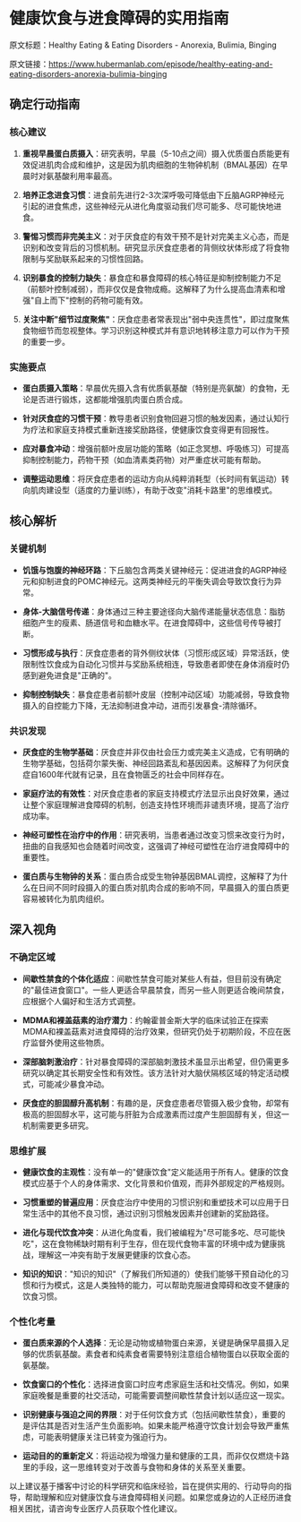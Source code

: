 # 健康饮食与进食障碍的实用指南

原文标题：Healthy Eating & Eating Disorders - Anorexia, Bulimia, Binging

原文链接：https://www.hubermanlab.com/episode/healthy-eating-and-eating-disorders-anorexia-bulimia-binging

<YouTube videoId="2XGREPnlI8U" />

## 确定行动指南

### 核心建议

1. **重视早晨蛋白质摄入**：研究表明，早晨（5-10点之间）摄入优质蛋白质能更有效促进肌肉合成和维护，这是因为肌肉细胞的生物钟机制（BMAL基因）在早晨时对氨基酸利用率最高。

2. **培养正念进食习惯**：进食前先进行2-3次深呼吸可降低由下丘脑AGRP神经元引起的进食焦虑，这些神经元从进化角度驱动我们尽可能多、尽可能快地进食。

3. **警惕习惯而非完美主义**：对于厌食症的有效干预不是针对完美主义心态，而是识别和改变背后的习惯机制。研究显示厌食症患者的背侧纹状体形成了将食物限制与奖励联系起来的习惯性回路。

4. **识别暴食的控制力缺失**：暴食症和暴食障碍的核心特征是抑制控制能力不足（前额叶控制减弱），而非仅仅是食物成瘾。这解释了为什么提高血清素和增强"自上而下"控制的药物可能有效。

5. **关注中断"细节过度聚焦"**：厌食症患者常表现出"弱中央连贯性"，即过度聚焦食物细节而忽视整体。学习识别这种模式并有意识地转移注意力可以作为干预的重要一步。

### 实施要点

- **蛋白质摄入策略**：早晨优先摄入含有优质氨基酸（特别是亮氨酸）的食物，无论是否进行锻炼，这都能增强肌肉蛋白质合成。

- **针对厌食症的习惯干预**：教导患者识别食物回避习惯的触发因素，通过认知行为疗法和家庭支持模式重新连接奖励路径，使健康饮食变得更有回报性。

- **应对暴食冲动**：增强前额叶皮层功能的策略（如正念冥想、呼吸练习）可提高抑制控制能力，药物干预（如血清素类药物）对严重症状可能有帮助。

- **调整运动思维**：将厌食症患者的运动方向从纯粹消耗型（长时间有氧运动）转向肌肉建设型（适度的力量训练），有助于改变"消耗卡路里"的思维模式。

## 核心解析

### 关键机制

- **饥饿与饱腹的神经环路**：下丘脑包含两类关键神经元：促进进食的AGRP神经元和抑制进食的POMC神经元。这两类神经元的平衡失调会导致饮食行为异常。

- **身体-大脑信号传递**：身体通过三种主要途径向大脑传递能量状态信息：脂肪细胞产生的瘦素、肠道信号和血糖水平。在进食障碍中，这些信号传导被打断。

- **习惯形成与执行**：厌食症患者的背外侧纹状体（习惯形成区域）异常活跃，使限制性饮食成为自动化习惯并与奖励系统相连，导致患者即使在身体消瘦时仍感到避免进食是"正确的"。

- **抑制控制缺失**：暴食症患者前额叶皮层（控制冲动区域）功能减弱，导致食物摄入的自控能力下降，无法抑制进食冲动，进而引发暴食-清除循环。

### 共识发现

- **厌食症的生物学基础**：厌食症并非仅由社会压力或完美主义造成，它有明确的生物学基础，包括荷尔蒙失衡、神经回路紊乱和基因因素。这解释了为何厌食症自1600年代就有记录，且在食物匮乏的社会中同样存在。

- **家庭疗法的有效性**：对厌食症患者的家庭支持模式疗法显示出良好效果，通过让整个家庭理解进食障碍的机制，创造支持性环境而非谴责环境，提高了治疗成功率。

- **神经可塑性在治疗中的作用**：研究表明，当患者通过改变习惯来改变行为时，扭曲的自我感知也会随着时间改变，这强调了神经可塑性在治疗进食障碍中的重要性。

- **蛋白质与生物钟的关系**：蛋白质合成受生物钟基因BMAL调控，这解释了为什么在日间不同时段摄入的蛋白质对肌肉合成的影响不同，早晨摄入的蛋白质更容易被转化为肌肉组织。

## 深入视角

### 不确定区域

- **间歇性禁食的个体化适应**：间歇性禁食可能对某些人有益，但目前没有确定的"最佳进食窗口"。一些人更适合早晨禁食，而另一些人则更适合晚间禁食，应根据个人偏好和生活方式调整。

- **MDMA和裸盖菇素的治疗潜力**：约翰霍普金斯大学的临床试验正在探索MDMA和裸盖菇素对进食障碍的治疗效果，但研究仍处于初期阶段，不应在医疗监督外使用这些物质。

- **深部脑刺激治疗**：针对暴食障碍的深部脑刺激技术虽显示出希望，但仍需更多研究以确定其长期安全性和有效性。该方法针对大脑伏隔核区域的特定活动模式，可能减少暴食冲动。

- **厌食症的胆固醇升高机制**：有趣的是，厌食症患者尽管摄入极少食物，却常有极高的胆固醇水平，这可能与肝脏为合成激素而过度产生胆固醇有关，但这一机制需要更多研究。

### 思维扩展

- **健康饮食的主观性**：没有单一的"健康饮食"定义能适用于所有人。健康的饮食模式应基于个人的身体需求、文化背景和价值观，而非外部规定的严格规则。

- **习惯重塑的普遍应用**：厌食症治疗中使用的习惯识别和重塑技术可以应用于日常生活中的其他不良习惯，通过识别习惯触发因素并创建新的奖励路径。

- **进化与现代饮食冲突**：从进化角度看，我们被编程为"尽可能多吃、尽可能快吃"，这在食物稀缺时期有利于生存，但在现代食物丰富的环境中成为健康挑战，理解这一冲突有助于发展更健康的饮食心态。

- **知识的知识**："知识的知识"（了解我们所知道的）使我们能够干预自动化的习惯和行为模式，这是人类独特的能力，可以帮助克服进食障碍和改变不健康的饮食习惯。

### 个性化考量

- **蛋白质来源的个人选择**：无论是动物或植物蛋白来源，关键是确保早晨摄入足够的优质氨基酸。素食者和纯素食者需要特别注意组合植物蛋白以获取全面的氨基酸。

- **饮食窗口的个性化**：选择进食窗口时应考虑家庭生活和社交情况。例如，如果家庭晚餐是重要的社交活动，可能需要调整间歇性禁食计划以适应这一现实。

- **识别健康与强迫之间的界限**：对于任何饮食方式（包括间歇性禁食），重要的是评估其是否对生活产生负面影响。如果未能严格遵守饮食计划会导致严重焦虑，可能表明健康关注已转变为强迫行为。

- **运动目的的重新定义**：将运动视为增强力量和健康的工具，而非仅仅燃烧卡路里的手段，这一思维转变对于改善与食物和身体的关系至关重要。

以上建议基于播客中讨论的科学研究和临床经验，旨在提供实用的、行动导向的指导，帮助理解和应对健康饮食与进食障碍相关问题。如果您或身边的人正经历进食相关困扰，请咨询专业医疗人员获取个性化建议。
